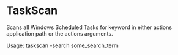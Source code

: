 # TaskScan

Scans all Windows Scheduled Tasks for keyword in either actions application path or the actions arguments.

Usage: taskscan -search some_search_term